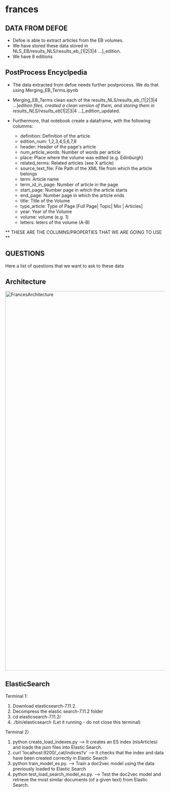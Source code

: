 # frances

## DATA FROM DEFOE

- Defoe is able to extract articles from the EB volumes.
- We have stored these data stored in NLS_EB/results_NLS/results_eb_[1|2|3|4 ...]_edition.
- We have 8 editions 

## PostProcess Encyclpedia

- The data extracted from defoe needs further postprocess. We do that using Merging_EB_Terms.ipynb
- Merging_EB_Terms clean each of the results_NLS/results_eb_[1|2|3|4 ...]_edition files, created a clean version of them, and storing them in results_NLS/results_eb_[1|2|3|4 ...]_edition_updated.

- Furthermore, that notebook create a dataframe, with the following columms:

	- definition:           Definition of the article
	- edition_num:          1,2,3,4,5,6,7,8
	- header:               Header of the page's article                                  
	- num_article_words:    Number of words per article
	- place:                Place where the volume was edited (e.g. Edinburgh)                                    
	- related_terms:        Related articles (see X article)  
	- source_text_file:     File Path of the XML file from which the article belongs       
	- term:                 Article name                            
	- term_id_in_page:      Number of article in the page     
	- start_page:           Number page in which the article starts 
	- end_page:             Number page in which the article ends 
	- title:               Title of the Volume
	- type_article:            Type of Page [Full Page| Topic| Mix | Articles]                                       
	- year:                 Year of the Volume
	- volume:               volume (e.g. 1)
	- letters:              leters of the volume (A-B)
	
** THESE ARE THE COLUMNS/PROPERTIES THAT WE ARE GOING TO USE **

## QUESTIONS

Here a list of questions that we want to ask to these data



## Architecture


<img width="1194" alt="FrancesArchitecture" src="https://user-images.githubusercontent.com/6940078/134651770-deafc0a8-0dab-4144-a933-151db978e0ad.png">


## ElasticSearch

Terminal 1:

1. Download elasticsearch-7.11.2.
2. Decompress the elastic search-7.11.2 folder
3. cd elasticsearch-7.11.2/
4. ./bin/elasticsearch 
           (Let it running - do not close this terminal)

Terminal  2) 
1. python create_load_indexes.py   —> It creates an ES index (nlsArticles) and loads the json files into Elastic Search. 
2. curl 'localhost:9200/_cat/indices?v’  —> It checks that the index and data have been created correctly in Elastic Search
3. python train_model_es.py.  —> Train a doc2vec model using the data previously loaded to Elastic Search 
4. python test_load_search_model_es.py. —> Test the doc2vec model and retrieve the most similar documents (of a given text) from Elastic Search.  
